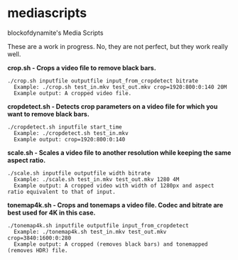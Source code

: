 # mediascripts
blockofdynamite's Media Scripts

These are a work in progress. No, they are not perfect, but they work really well.

**crop.sh - Crops a video file to remove black bars.**
```
./crop.sh inputfile outputfile input_from_cropdetect bitrate
  Example: ./crop.sh test_in.mkv test_out.mkv crop=1920:800:0:140 20M
  Example output: A cropped video file.
```

**cropdetect.sh - Detects crop parameters on a video file for which you want to remove black bars.**
```
./cropdetect.sh inputfile start_time
  Example: ./cropdetect.sh test_in.mkv
  Example output: crop=1920:800:0:140
```

**scale.sh - Scales a video file to another resolution while keeping the same aspect ratio.**
```
./scale.sh inputfile outputfile width bitrate
  Example: ./scale.sh test_in.mkv test_out.mkv 1280 4M
  Example output: A cropped video with width of 1280px and aspect ratio equivalent to that of input.
```

**tonemap4k.sh - Crops and tonemaps a video file. Codec and bitrate are best used for 4K in this case.**
```
./tonemap4k.sh inputfile outputfile input_from_cropdetect
  Example: ./tonemap4k.sh test_in.mkv test_out.mkv crop=3840:1600:0:280
  Example output: A cropped (removes black bars) and tonemapped (removes HDR) file.
```
